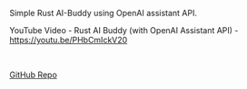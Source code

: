 Simple Rust AI-Buddy using OpenAI assistant API. 


YouTube Video - Rust AI Buddy (with OpenAI Assistant API) - https://youtu.be/PHbCmIckV20

<br />

[GitHub Repo](https://github.com/rust10x/rust-ai-buddy)